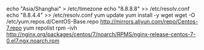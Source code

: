 echo "Asia/Shanghai" > /etc/timezone
echo "8.8.8.8" >> /etc/resolv.conf
echo "8.8.4.4" >> /etc/resolv.conf
yum update
yum install -y wget
wget -O /etc/yum.repos.d/CentOS-Base.repo http://mirrors.aliyun.com/repo/Centos-7.repo
yum repolist
rpm -ivh http://nginx.org/packages/centos/7/noarch/RPMS/nginx-release-centos-7-0.el7.ngx.noarch.rpm


